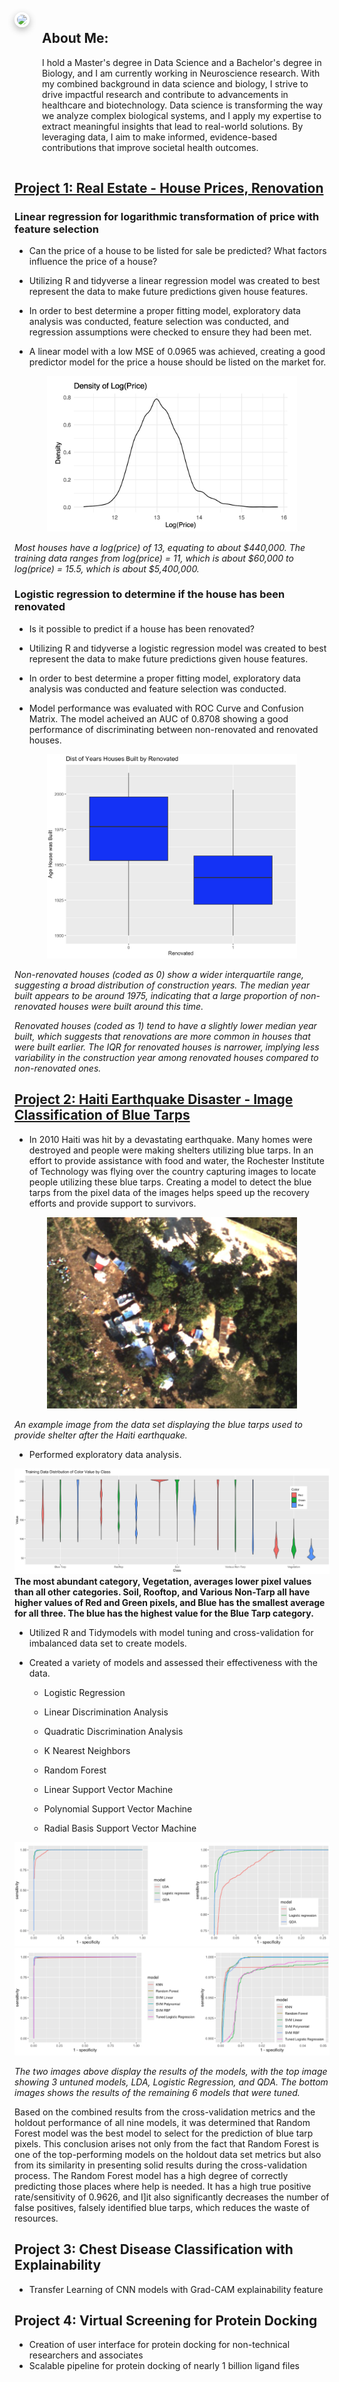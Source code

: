 <div style="display:flex; align-items:flex-start; gap:20px; margin-bottom:30px;">
  
  <!-- Left column: headshot -->
  <div style="flex-shrink:0;">
    <img src="./Images/2025-Hazlett-Alanna-uwa6xv-v3.JPG" 
         width="150" 
         style="border-radius:50%; border:4px solid #ffffff; 
                box-shadow: 0 4px 12px rgba(0,0,0,0.3);">
  </div>

  <!-- Right column: About Me -->
  <div style="max-width:600px;">
    <h2>About Me:</h2>
    <p>
      I hold a Master's degree in Data Science and a Bachelor's degree in Biology, 
      and I am currently working in Neuroscience research. With my combined background 
      in data science and biology, I strive to drive impactful research and contribute 
      to advancements in healthcare and biotechnology. Data science is transforming 
      the way we analyze complex biological systems, and I apply my expertise to 
      extract meaningful insights that lead to real-world solutions. By leveraging data, 
      I aim to make informed, evidence-based contributions that improve societal health outcomes.
    </p>
  </div>

</div>

## [Project 1: Real Estate - House Prices, Renovation](https://github.com/AlannaHazlett/STAT6021/tree/main/Project%202)
### Linear regression for logarithmic transformation of price with feature selection
  
  * Can the price of a house to be listed for sale be predicted? What factors influence the price of a house?
  
  * Utilizing R and tidyverse a linear regression model was created to best represent the data to make future predictions given house features.
  
  * In order to best determine a proper fitting model, exploratory data analysis was conducted, feature selection was conducted, and regression assumptions were checked to ensure they had been met.
  
  * A linear model with a low MSE of 0.0965 was achieved, creating a good predictor model for the price a house should be listed on the market for.
<p align="center">  
<img src="./Images/Log(Price)Dist.png" width="400">
</p>
         
*Most houses have a log(price) of 13, equating to about $440,000. The training data ranges from log(price) = 11, which is about $60,000 to log(price) = 15.5, which is about $5,400,000.*     

### Logistic regression to determine if the house has been renovated
  
  * Is it possible to predict if a house has been renovated?
  
  * Utilizing R and tidyverse a logistic regression model was created to best represent the data to make future predictions given house features.
  
  * In order to best determine a proper fitting model, exploratory data analysis was conducted and feature selection was conducted.
  
  * Model performance was evaluated with ROC Curve and Confusion Matrix. The model acheived an AUC of 0.8708 showing a good performance of discriminating between non-renovated and renovated houses. 
<p align="center">  
<img src="./Images/Age_Renovated.png" width="400">
</p>

*Non-renovated houses (coded as 0) show a wider interquartile range, suggesting a broad distribution of construction years. The median year built appears to be around 1975, indicating that a large proportion of non-renovated houses were built around this time.*
        
*Renovated houses (coded as 1) tend to have a slightly lower median year built, which suggests that renovations are more common in houses that were built earlier. The IQR for renovated houses is narrower, implying less variability in the construction year among renovated houses compared to non-renovated ones.*
      


  
## [Project 2: Haiti Earthquake Disaster - Image Classification of Blue Tarps](https://github.com/AlannaHazlett/DS6030/blob/main/Project/Project2_Group4.Rmd)
* In 2010 Haiti was hit by a devastating earthquake. Many homes were destroyed and people were making shelters utilizing blue tarps. In an effort to provide assistance with food and water, the Rochester Institute of Technology was flying over the country capturing images to locate people utilizing these blue tarps. Creating a model to detect the blue tarps from the pixel data of the images helps speed up the recovery efforts and provide support to survivors.

<p align="center">  
<img src="./Images/orthovnir071_makeshift_villiage1.jpg" width="400">
</p>

*An example image from the data set displaying the blue tarps used to provide shelter after the Haiti earthquake.*
* Performed exploratory data analysis.

![](/Images/ClassDistributions.png)
**The most abundant category, Vegetation, averages lower pixel values than all other categories. Soil, Rooftop, and Various Non-Tarp all have higher values of Red and Green pixels, and Blue has the smallest average for all three. The blue has the highest value for the Blue Tarp category.**

* Utilized R and Tidymodels with model tuning and cross-validation for imbalanced data set to create models.

* Created a variety of models and assessed their effectiveness with the data.
  
  * Logistic Regression
  
  * Linear Discrimination Analysis
  
  * Quadratic Discrimination Analysis
  
  * K Nearest Neighbors
  
  * Random Forest
  
  * Linear Support Vector Machine
  
  * Polynomial Support Vector Machine
  
  * Radial Basis Support Vector Machine
  
![](/Images/ROCCurve1.png)
![](/Images/ROCCurve2.png)

*The two images above display the results of the models, with the top image showing 3 untuned models, LDA, Logistic Regression, and QDA. The bottom images shows the results of the remaining 6 models that were tuned.*

Based on the combined results from the cross-validation metrics and the holdout performance of all nine models, it was determined that Random Forest model was the best model to select for the prediction of blue tarp pixels. This conclusion arises not only from the fact that Random Forest is one of the top-performing models on the holdout data set metrics but also from its similarity in presenting solid results during the cross-validation process. The Random Forest model has a high degree of correctly predicting those places where help is needed. It has a high true positive rate/sensitivity of 0.9626, and I]it also significantly decreases the number of false positives, falsely identified blue tarps, which reduces the waste of resources. 

## Project 3: Chest Disease Classification with Explainability
* Transfer Learning of CNN models with Grad-CAM explainability feature

## Project 4: Virtual Screening for Protein Docking
* Creation of user interface for protein docking for non-technical researchers and associates
* Scalable pipeline for protein docking of nearly 1 billion ligand files
